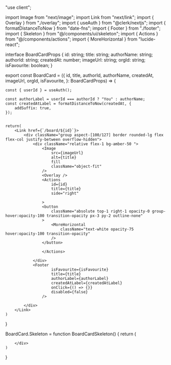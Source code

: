 "use client";


import Image from "next/image";
import Link from "next/link";
import { Overlay } from "./overlay";
import { useAuth } from "@clerk/nextjs";
import { formatDistanceToNow } from "date-fns";
import { Footer } from "./footer";
import { Skeleton } from "@/components/ui/skeleton";
import { Actions } from "@/components/actions";
import { MoreHorizontal } from "lucide-react";


interface BoardCardProps {
    id: string;
    title: string;
    authorName: string;
    authorId: string;
    createdAt: number;
    imageUrl: string;
    orgId: string;
    isFavourite: boolean;
}

export const BoardCard = ({
    id,
    title,
    authorId,
    authorName,
    createdAt,
    imageUrl,
    orgId,
    isFavourite,
}: BoardCardProps) => {

    const { userId } = useAuth();

    const authorLabel = userId === authorId ? "You" : authorName;
    const createdAtLabel = formatDistanceToNow(createdAt, {
        addSuffix: true,
    });


    return(
        <Link href={`/board/${id}`}>
            <div className="group aspect-[100/127] border rounded-lg flex flex-col justify-between overflow-hidden">
                <div className="relative flex-1 bg-amber-50 ">
                    <Image 
                        src={imageUrl}
                        alt={title}
                        fill
                        className="object-fit"
                    />
                    <Overlay />
                    <Actions 
                        id={id}
                        title={title}
                        side="right"
                        
                    >
                    <button
                        className="absolute top-1 right-1 opacity-0 group-hover:opacity-100 transition-opacity px-3 py-2 outline-none"
                    >
                        <MoreHorizontal 
                            className="text-white opacity-75 hover:opacity-100 transition-opacity"
                        />
                    </button>

                    </Actions>
 
                </div>
                <Footer 
                        isFavourite={isFavourite}
                        title={title}
                        authorLabel={authorLabel}
                        createdAtLabel={createdAtLabel}
                        onClick={() => {}}
                        disabled={false}
                    />

            </div>
        </Link>
    )
}


BoardCard.Skeleton = function BoardCardSkeleton() {
    return (
        <div className="aspect-[100/127] rounded-lg overflow-hidden">
            <Skeleton className="h-full w-full" />

        </div>
    )
}